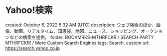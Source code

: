 # Yahoo!検索

created: October 6, 2022 5:32 AM (UTC)
description: ウェブ検索のほか、画像、動画、リアルタイム、知恵袋、地図、ニュース、ショッピング、オークションなどの検索を提供。
folder: BOOKMRKS-MTHRFCKR / SEARCH PARTY MTHRFCKR! / More Custom Search Engines
tags: Search, custom
url: https://search.yahoo.co.jp